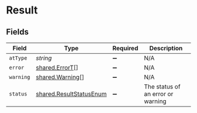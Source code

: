 # Result


## Fields

| Field                                                                     | Type                                                                      | Required                                                                  | Description                                                               |
| ------------------------------------------------------------------------- | ------------------------------------------------------------------------- | ------------------------------------------------------------------------- | ------------------------------------------------------------------------- |
| `atType`                                                                  | *string*                                                                  | :heavy_minus_sign:                                                        | N/A                                                                       |
| `error`                                                                   | [shared.ErrorT](../../../sdk/models/shared/errort.md)[]                   | :heavy_minus_sign:                                                        | N/A                                                                       |
| `warning`                                                                 | [shared.Warning](../../../sdk/models/shared/warning.md)[]                 | :heavy_minus_sign:                                                        | N/A                                                                       |
| `status`                                                                  | [shared.ResultStatusEnum](../../../sdk/models/shared/resultstatusenum.md) | :heavy_minus_sign:                                                        | The status of an error or warning                                         |